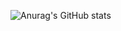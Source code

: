 ![Anurag's GitHub stats](https://github-readme-stats.vercel.app/api?username=AdhuBavu2&show_icons=true&theme=radical)





